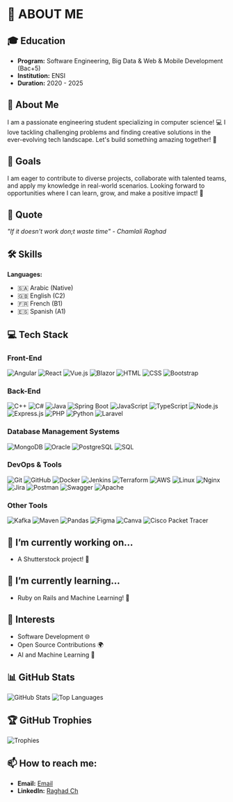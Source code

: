 # 🌟 ABOUT ME

## 🎓 Education
- **Program:** Software Engineering, Big Data & Web & Mobile Development (Bac+5)
- **Institution:** ENSI
- **Duration:** 2020 - 2025

## 🤖 About Me
I am a passionate engineering student specializing in computer science! 💻 I love tackling challenging problems and finding creative solutions in the ever-evolving tech landscape. Let's build something amazing together! 🚀

## 🚀 Goals
I am eager to contribute to diverse projects, collaborate with talented teams, and apply my knowledge in real-world scenarios. 
Looking forward to opportunities where I can learn, grow, and make a positive impact! 🌟

## 💬 Quote
*"If it doesn't work don;t waste time" - Chamlali Raghad* 

## 🛠️ Skills
**Languages:**
- 🇸🇦 Arabic (Native)
- 🇬🇧 English (C2)
- 🇫🇷 French (B1)
- 🇪🇸 Spanish (A1)

## 💻 Tech Stack

### Front-End
![Angular](https://img.shields.io/badge/Angular-black?style=flat-square&logo=angular&logoColor=white)
![React](https://img.shields.io/badge/React-black?style=flat-square&logo=react&logoColor=white)
![Vue.js](https://img.shields.io/badge/Vue.js-black?style=flat-square&logo=vue.js&logoColor=white)
![Blazor](https://img.shields.io/badge/Blazor-black?style=flat-square&logo=blazor&logoColor=white)
![HTML](https://img.shields.io/badge/HTML-black?style=flat-square&logo=html5&logoColor=white)
![CSS](https://img.shields.io/badge/CSS-black?style=flat-square&logo=css3&logoColor=white)
![Bootstrap](https://img.shields.io/badge/Bootstrap-black?style=flat-square&logo=bootstrap&logoColor=white)

### Back-End
![C++](https://img.shields.io/badge/C++-black?style=flat-square&logo=c%2B%2B&logoColor=white)
![C#](https://img.shields.io/badge/C%23-black?style=flat-square&logo=csharp&logoColor=white)
![Java](https://img.shields.io/badge/Java-black?style=flat-square&logo=java&logoColor=white)
![Spring Boot](https://img.shields.io/badge/Spring%20Boot-black?style=flat-square&logo=spring&logoColor=white)
![JavaScript](https://img.shields.io/badge/JavaScript-black?style=flat-square&logo=javascript&logoColor=white)
![TypeScript](https://img.shields.io/badge/TypeScript-black?style=flat-square&logo=typescript&logoColor=white)
![Node.js](https://img.shields.io/badge/Node.js-black?style=flat-square&logo=node.js&logoColor=white)
![Express.js](https://img.shields.io/badge/Express.js-black?style=flat-square&logo=express&logoColor=white)
![PHP](https://img.shields.io/badge/PHP-black?style=flat-square&logo=php&logoColor=white)
![Python](https://img.shields.io/badge/Python-black?style=flat-square&logo=python&logoColor=white)
![Laravel](https://img.shields.io/badge/Laravel-black?style=flat-square&logo=laravel&logoColor=white)

### Database Management Systems
![MongoDB](https://img.shields.io/badge/MongoDB-black?style=flat-square&logo=mongodb&logoColor=white)
![Oracle](https://img.shields.io/badge/Oracle-black?style=flat-square&logo=oracle&logoColor=white)
![PostgreSQL](https://img.shields.io/badge/PostgreSQL-black?style=flat-square&logo=postgresql&logoColor=white)
![SQL](https://img.shields.io/badge/SQL-black?style=flat-square&logo=sqlite&logoColor=white)

### DevOps & Tools
![Git](https://img.shields.io/badge/Git-black?style=flat-square&logo=git&logoColor=white)
![GitHub](https://img.shields.io/badge/GitHub-black?style=flat-square&logo=github&logoColor=white)
![Docker](https://img.shields.io/badge/Docker-black?style=flat-square&logo=docker&logoColor=white)
![Jenkins](https://img.shields.io/badge/Jenkins-black?style=flat-square&logo=jenkins&logoColor=white)
![Terraform](https://img.shields.io/badge/Terraform-black?style=flat-square&logo=terraform&logoColor=white)
![AWS](https://img.shields.io/badge/AWS-black?style=flat-square&logo=amazonaws&logoColor=white)
![Linux](https://img.shields.io/badge/Linux-black?style=flat-square&logo=linux&logoColor=white)
![Nginx](https://img.shields.io/badge/Nginx-black?style=flat-square&logo=nginx&logoColor=white)
![Jira](https://img.shields.io/badge/Jira-black?style=flat-square&logo=jira&logoColor=white)
![Postman](https://img.shields.io/badge/Postman-black?style=flat-square&logo=postman&logoColor=white)
![Swagger](https://img.shields.io/badge/Swagger-black?style=flat-square&logo=swagger&logoColor=white)
![Apache](https://img.shields.io/badge/Apache-black?style=flat-square&logo=apache&logoColor=white)

### Other Tools
![Kafka](https://img.shields.io/badge/Kafka-black?style=flat-square&logo=apachekafka&logoColor=white)
![Maven](https://img.shields.io/badge/Maven-black?style=flat-square&logo=apachemaven&logoColor=white)
![Pandas](https://img.shields.io/badge/Pandas-black?style=flat-square&logo=pandas&logoColor=white)
![Figma](https://img.shields.io/badge/Figma-black?style=flat-square&logo=figma&logoColor=white)
![Canva](https://img.shields.io/badge/Canva-black?style=flat-square&logo=canva&logoColor=white)
![Cisco Packet Tracer](https://img.shields.io/badge/Cisco%20Packet%20Tracer-black?style=flat-square&logo=cisco&logoColor=white)

## 🔭 I’m currently working on...
- A Shutterstock project! 📸

## 🌱 I’m currently learning...
- Ruby on Rails and Machine Learning! 🤖

## 🌈 Interests
- Software Development 🌐
- Open Source Contributions 🌍
- AI and Machine Learning 🤖

## 📊 GitHub Stats
![GitHub Stats](https://github-readme-stats.vercel.app/api?username=raghadisraghad&show_icons=true&theme=radical)
![Top Languages](https://github-readme-stats.vercel.app/api/top-langs/?username=raghadisraghad&layout=compact&theme=radical)

## 🏆 GitHub Trophies
![Trophies](https://github-profile-trophy.vercel.app/?username=raghadisraghad&theme=flat&row=1&column=5)

## 📫 How to reach me:
- **Email:** [Email](mailto:raghadchamlali03@gmail.com)
- **LinkedIn:** [Raghad Ch](https://www.linkedin.com/in/raghad-ch/)

<!-- ## 💖 You Can Help Me By Donating
If you find my work helpful or inspiring, consider supporting me through donations! Your contributions help me continue learning and improving my skills. 🙏

[![Donate](https://img.shields.io/badge/Donate-black?style=flat-square&logo=buymeacoffee&logoColor=white)](https://www.buymeacoffee.com/yourprofile) -->
